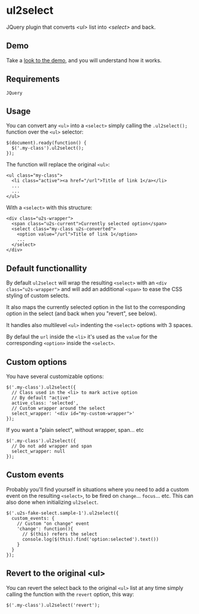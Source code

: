 # ul2select
JQuery plugin that converts *&lt;ul>* list into *&lt;select>* and back.

## Demo

Take a [look to the demo](https://rawgit.com/carloscabo/ul2select/master/index.html), and you will understand how it works.

## Requirements

`JQuery`

## Usage

You can convert any `<ul>` into a `<select>` simply calling the `.ul2select();` function over the `<ul>` selector:

    $(document).ready(function() {
      $('.my-class').ul2select();
    });

The function will replace the original `<ul>`:

    <ul class="my-class">
      <li class="active"><a href="/url">Title of link 1</a></li>
      ...
      ...
    </ul>

With a `<select>` with this structure:

    <div class="u2s-wrapper">
      <span class="u2s-current">Currently selected option</span>
      <select class="my-class u2s-converted">
        <option value="/url">Title of link 1</option>
        ...
      </select>
    </div>

## Default functionallity

By default `ul2select` will wrap the resulting `<select>` with an `<div class="u2s-wrapper">` and will add an additional `<span>` to ease the CSS styling of custom selects.

It also maps the currently selected option in the list to the corresponding option in the select (and back when you "revert", see below).

It handles also multilevel `<ul>` indenting the `<select>` options with 3 spaces.

By defaul the `url` inside the `<li>` it's used as the `value` for the corresponding `<option>` inside the `<select>`.

## Custom options

You have several customizable options:

    $('.my-class').ul2select({
      // Class used in the <li> to mark active option
      // By default "active"
      active_class: 'selected',
      // Custom wrapper around the select
      select_wrapper: '<div id="my-custom-wrapper">'
    });

If you want a "plain select", without wrapper, span... etc

    $('.my-class').ul2select({
      // Do not add wrapper and span
      select_wrapper: null
    });

## Custom events

Probably you'll find yourself in situations where you need to add a custom event on the resulting `<select>`, to be fired on `change`... `focus`... etc. This can also done when initializing `ul2select`.

    $('.u2s-fake-select.sample-1').ul2select({
      custom_events: {
        // Custom "on change" event
        'change': function(){
          // $(this) refers the select
          console.log($(this).find('option:selected').text())
        }
      }
    });

## Revert to the original &lt;ul>

You can revert the select back to the original `<ul>` list at any time simply calling the function with the `revert` option, this way:

    $('.my-class').ul2select('revert');
